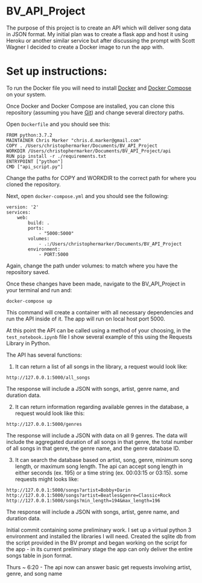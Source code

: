# BV_API_Project
The purpose of this project is to create an API which will deliver song data in JSON format. My initial plan was to create a flask app and host it using Heroku or another similar service but after discussing the prompt with Scott Wagner I decided to create a Docker image to run the app with.

# Set up instructions:
To run the Docker file you will need to install [Docker](https://docs.docker.com/install/) and [Docker Compose](https://docs.docker.com/compose/install/) on your system.

Once Docker and Docker Compose are installed, you can clone this repository (assuming you have [Git](https://git-scm.com/book/en/v2/Getting-Started-Installing-Git)) and change several directory paths.

Open ```Dockerfile``` and you should see this:

```
FROM python:3.7.2
MAINTAINER Chris Marker "chris.d.marker@gmail.com"
COPY . /Users/christophermarker/Documents/BV_API_Project
WORKDIR /Users/christophermarker/Documents/BV_API_Project/api
RUN pip install -r ./requirements.txt
ENTRYPOINT ["python"]
CMD ["api_script.py"]
```
Change the paths for COPY and WORKDIR to the correct path for where you cloned the repository.

Next, open ```docker-compose.yml``` and you should see the following:

```
version: '2'
services:
    web:
        build: .
        ports:
            - "5000:5000"
        volumes:
            - .:/Users/christophermarker/Documents/BV_API_Project
        environment:
            - PORT:5000
```

Again, change the path under volumes: to match where you have the repository saved.

Once these changes have been made, navigate to the BV_API_Project in your terminal and run and:

```
docker-compose up
```

This command will create a  container with all necessary dependencies and run the API inside of it. The app will run on local host port 5000.

At this point the API can be called using a method of your choosing, in the ```test_notebook.ipynb``` file I show several example of this using the Requests Library in Python.

The API has several functions:
1. It can return a list of all songs in the library, a request would look like:
```
http://127.0.0.1:5000/all_songs
```
The response will include a JSON with songs, artist, genre name, and duration data.

2. It can return information regarding available genres in the database, a request would look like this:
```
http://127.0.0.1:5000/genres
```
The response will include a JSON with data on all 9 genres. The data will include the aggregated duration of all songs in that genre, the total number of all songs in that genre, the genre name, and the genre database ID.

3. It can search the database based on artist, song, genre, minimum song length, or maximum song length. The api can accept song length in either seconds (ex. 195) or a time string (ex. 00:03:15 or 03:15). some requests might looks like:
```
http://127.0.0.1:5000/songs?artist=Bobby+Darin
http://127.0.0.1:5000/songs?artist=Beatles&genre=Classic+Rock
http://127.0.0.1:5000/songs?min_length=194&max_length=196
```
The response will include a JSON with songs, artist, genre name, and duration data.




Initial commit containing some preliminary work. I set up a virtual python 3 environment and installed the libraries I will need. Created the sqlite db from the script provided in the BV prompt and began working on the script for the app - in its current preliminary stage the app can only deliver the entire songs table in json format. 

Thurs ~ 6:20 - The api now can answer basic get requests involving artist, genre, and song name